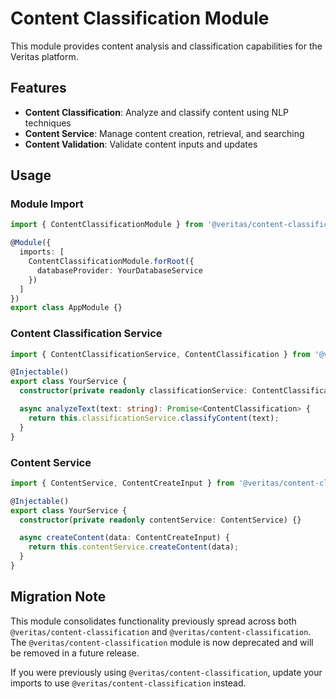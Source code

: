 # Content Classification Module

This module provides content analysis and classification capabilities for the Veritas platform.

## Features

- **Content Classification**: Analyze and classify content using NLP techniques
- **Content Service**: Manage content creation, retrieval, and searching
- **Content Validation**: Validate content inputs and updates

## Usage

### Module Import

```typescript
import { ContentClassificationModule } from '@veritas/content-classification';

@Module({
  imports: [
    ContentClassificationModule.forRoot({
      databaseProvider: YourDatabaseService 
    })
  ]
})
export class AppModule {}
```

### Content Classification Service

```typescript
import { ContentClassificationService, ContentClassification } from '@veritas/content-classification';

@Injectable()
export class YourService {
  constructor(private readonly classificationService: ContentClassificationService) {}

  async analyzeText(text: string): Promise<ContentClassification> {
    return this.classificationService.classifyContent(text);
  }
}
```

### Content Service

```typescript
import { ContentService, ContentCreateInput } from '@veritas/content-classification';

@Injectable()
export class YourService {
  constructor(private readonly contentService: ContentService) {}

  async createContent(data: ContentCreateInput) {
    return this.contentService.createContent(data);
  }
}
```

## Migration Note

This module consolidates functionality previously spread across both `@veritas/content-classification` and `@veritas/content-classification`. The `@veritas/content-classification` module is now deprecated and will be removed in a future release.

If you were previously using `@veritas/content-classification`, update your imports to use `@veritas/content-classification` instead. 